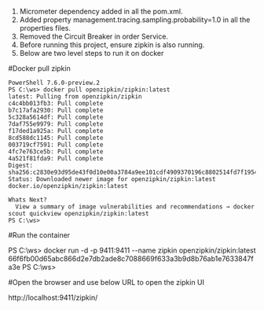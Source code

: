 1. Micrometer dependency added in all the pom.xml.
2. Added property management.tracing.sampling.probability=1.0 in all the properties files.
3. Removed the Circuit Breaker in order Service.
4. Before running this project, ensure zipkin is also running.
5. Below are two level steps to run it on docker

#Docker pull zipkin

	PowerShell 7.6.0-preview.2
	PS C:\ws> docker pull openzipkin/zipkin:latest
	latest: Pulling from openzipkin/zipkin
	c4c4bb013fb3: Pull complete
	b7c17afa2930: Pull complete
	5c328a5614df: Pull complete
	7daf755e9979: Pull complete
	f17ded1a925a: Pull complete
	8cd588dc1145: Pull complete
	003719cf7591: Pull complete
	4fc7e763ce5b: Pull complete
	4a521f81fda9: Pull complete
	Digest: sha256:c2830e93d95de43f0d10e00a3784a9ee101cdf4909370196c8802514fd7f1954
	Status: Downloaded newer image for openzipkin/zipkin:latest
	docker.io/openzipkin/zipkin:latest

	Whats Next?
	  View a summary of image vulnerabilities and recommendations → docker scout quickview openzipkin/zipkin:latest
	PS C:\ws>


#Run the container

PS C:\ws> docker run -d -p 9411:9411 --name zipkin openzipkin/zipkin:latest
66f6fb00d65abc866d2e7db2ade8c7088669f633a3b9d8b76ab1e7633847fa3e
PS C:\ws>




#Open the browser and use below URL to open the zipkin UI

http://localhost:9411/zipkin/


